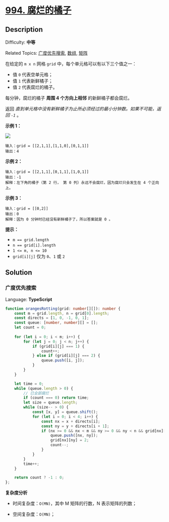 # [994\. 腐烂的橘子](https://leetcode.cn/problems/rotting-oranges/)

## Description

Difficulty: **中等**  

Related Topics: [广度优先搜索](https://leetcode.cn/tag/breadth-first-search/), [数组](https://leetcode.cn/tag/array/), [矩阵](https://leetcode.cn/tag/matrix/)

在给定的 `m x n` 网格 `grid` 中，每个单元格可以有以下三个值之一：

* 值 `0` 代表空单元格；
* 值 `1` 代表新鲜橘子；
* 值 `2` 代表腐烂的橘子。

每分钟，腐烂的橘子 **周围 4 个方向上相邻** 的新鲜橘子都会腐烂。

返回 _直到单元格中没有新鲜橘子为止所必须经过的最小分钟数。如果不可能，返回 `-1`_ 。

**示例 1：**

**![](https://assets.leetcode-cn.com/aliyun-lc-upload/uploads/2019/02/16/oranges.png)**

```
输入：grid = [[2,1,1],[1,1,0],[0,1,1]]
输出：4
```

**示例 2：**

```
输入：grid = [[2,1,1],[0,1,1],[1,0,1]]
输出：-1
解释：左下角的橘子（第 2 行， 第 0 列）永远不会腐烂，因为腐烂只会发生在 4 个正向上。
```

**示例 3：**

```
输入：grid = [[0,2]]
输出：0
解释：因为 0 分钟时已经没有新鲜橘子了，所以答案就是 0 。
```

**提示：**

* `m == grid.length`
* `n == grid[i].length`
* `1 <= m, n <= 10`
* `grid[i][j]` 仅为 `0`、`1` 或 `2`

## Solution

### 广度优先搜索

Language: **TypeScript**

```typescript
function orangesRotting(grid: number[][]): number {
    const m = grid.length, n = grid[0].length;
    const directs = [1, 0, -1, 0, 1];
    const queue: [number, number][] = [];
    let count = 0;
    
    for (let i = 0; i < m; i++) {
        for (let j = 0; j < n; j++) {
            if (grid[i][j] === 1) {
                count++;
            } else if (grid[i][j] === 2) {
                queue.push([i, j]);
            }
        }
    }

    let time = 0;
    while (queue.length > 0) {
        // 已全部腐烂
        if (count === 0) return time;
        let size = queue.length;
        while (size-- > 0) {
            const [x, y] = queue.shift();
            for (let i = 0; i < 4; i++) {
                const nx = x + directs[i];
                const ny = y + directs[i + 1];
                if (nx >= 0 && nx < m && ny >= 0 && ny < n && grid[nx][ny] === 1) {
                    queue.push([nx, ny]);
                    grid[nx][ny] = 2;
                    count--;
                }
            }
        }
        time++;
    }

    return count ? -1 : 0;
};
```

**复杂度分析**

- 时间复杂度：`O(MN)`，其中 M 矩阵的行数，N 表示矩阵的列数；

- 空间复杂度：`O(MN)`；
